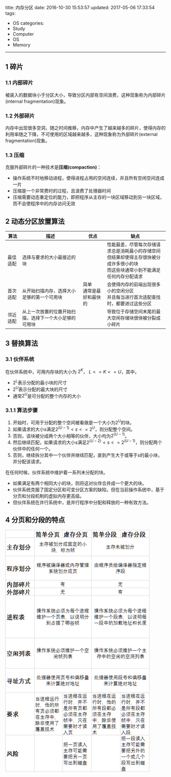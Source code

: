 title: 内存分区
date: 2016-10-30 15:53:57
updated: 2017-05-06 17:33:54
tags:
- OS
categories:
- Study
- Computer
- OS
- Memory
---

## 1 碎片


### 1.1 内部碎片


被装入的数据块小于分区大小，导致分区内部有空间浪费，这种现象称为内部碎片(internal fragmentation)现象。


### 1.2 外部碎片


内存中出现很多空洞，随之时间推移，内存中产生了越来越多的碎片，使得内存的利用率随之下降，不可使用的区域越来越多，这种现象称为外部碎片(external fragmentation)现象。


### 1.3 压缩


克服外部碎片的一种技术是**压缩(compaction)**：


- 操作系统不时地移动进程，使得进程占用的空间连续，并且所有空闲空间连成一片
- 压缩是一个非常费时的过程，且浪费了处理器时间
- 压缩需要动态重定位的能力，即把程序从主存的一块区域移动到另一块区域，而不会使程序中的内存访问无效


## 2 动态分区放置算法


|   算法   |                          描述                          |           优点           |                                                                 缺点                                                                 |
|----------|--------------------------------------------------------|--------------------------|--------------------------------------------------------------------------------------------------------------------------------------|
| 最佳适配 | 选择与要求的大小最接近的块                             |                          | 性能最差，尽管每次存储请求总是消耗最小的存储空间<br>但结果却使得主存很快被分成许多很小的块<br>而这些块通常小到不能满足任何内存分配请求 |
| 首次适配 | 从开始扫描内存，选择大小足够的第一个可用块             | 简单<br>通常是最好和最快的 | 会使得内存的前端出现很多小的空闲分区<br>并且每当进行首次适配查找时，都要进过这些分区                                                 |
| 邻近适配 | 从上一次放置的位置开始扫描，选择下一个大小足够的可用块 |                          | 导致位于存储空间末尾的最大空闲存储块很快被分裂成小碎片                                                                               |


## 3 替换算法


### 3.1 伙伴系统


在伙伴系统中，可用内存块的大小为 $2^K$， $L<=K<=U$，其中，

- $2^L$表示分配的最小块的尺寸
- $2^U$表示分配的最大块的尺寸
- 通常$2^U$是可分配的整个内存的大小

### 3.1.1 算法步骤


1. 开始时，可用于分配的整个空间被看做是一个大小为$2^U$的块。
2. 如果请求的大小*s*满足$2^\left(U-1\right) < s <= 2^U$，则分配整个空间。
3. 否则，该块被分成两个大小相等的伙伴，大小均为$2^\left(U-1\right)$。
4. 然后继续匹配，如果请求的大小*s*满足$2^\left(U-2\right) < s <= 2^\left(U-1\right)$，则分配两个伙伴中的任何一个。
5. 否则，继续拆分其中一个伙伴并继续匹配，直到产生大于或等于*s*的最小块，并分配该请求。


在任何时候，伙伴系统中维护着一系列未分配的块。

- 如果满足有两个相同大小的块，则将这对伙伴合并成一个更大的块。
- 伙伴系统克服了固定分区和可变分区方案的缺陷，但在当前操作系统中，基于分页和分段机制的虚拟内存更高级。
- 但伙伴系统在并行系统中，是并行程序中分配和释放的一种有效方法。


## 4 分页和分段的特点

![分页和分段的特点](../post_img/58f7234fab64414e1d006851)
